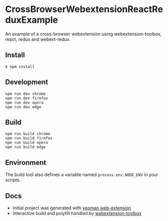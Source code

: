 # CrossBrowserWebextensionReactReduxExample

An example of a cross-browser webextension using webextension-toolbox, react, redux and webext-redux.

## Install

	$ npm install

## Development

    npm run dev chrome
    npm run dev firefox
    npm run dev opera
    npm run dev edge

## Build

    npm run build chrome
    npm run build firefox
    npm run build opera
    npm run build edge

## Environment


The build tool also defines a variable named `process.env.NODE_ENV` in your scripts. 

## Docs

* Initial project was generated with [yeoman web-extension](https://github.com/webextension-toolbox/generator-web-extension)
* Interactive build and polyfill handled by [webextension-toolbox](https://github.com/HaNdTriX/webextension-toolbox)
